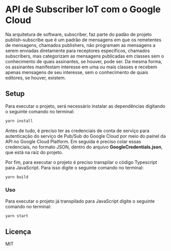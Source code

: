 # API de Subscriber IoT com o Google Cloud

Na arquitetura de software, subscriber, faz parte do padão de projeto publish–subscribe que é um padrão de mensagens em que os remetentes de mensagens, chamados publishers, não programam as mensagens a serem enviadas diretamente para receptores específicos, chamados subscribers, mas categorizam as mensagens publicadas em classes sem o conhecimento de quais assinantes, se houver, pode ser. Da mesma forma, os assinantes manifestam interesse em uma ou mais classes e recebem apenas mensagens de seu interesse, sem o conhecimento de quais editores, se houver, existem.

## Setup

Para executar o projeto, será necessário instalar as dependências digitando o seguinte comando no terminal:

```bash
yarn install
```

Antes de tudo, é preciso ter as credenciais de conta de serviço para autenticação do serviço de Pub/Sub do Google Cloud por meio do painel da API no Google Cloud Platform. Em seguida é preciso colar essas credenciais, no formato JSON, dentro do arquivo **GoogleCredentials.json**, que está na raiz do projeto.

Por fim, para executar o projeto é preciso transpilar o código Typescript para JavaScript. Para isso digite o seguinte comando no terminal:

```bash
yarn build
```

### Uso

Para executar o projeto já transpilado para JavaScript digite o seguinte comando no terminal:

```bash
yarn start
```


## Licença

MIT

